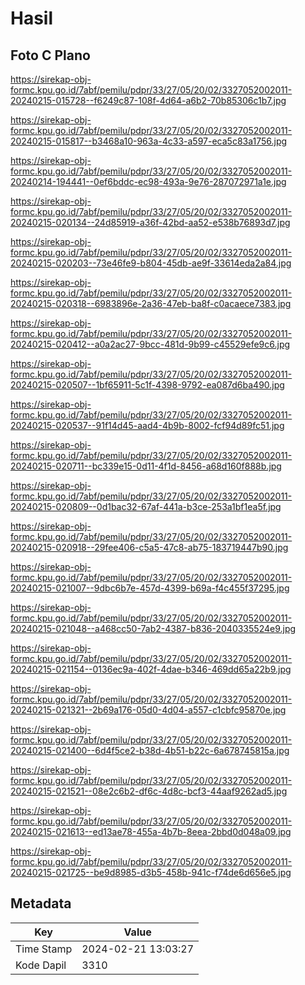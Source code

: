 # Hasil

## Foto C Plano

https://sirekap-obj-formc.kpu.go.id/7abf/pemilu/pdpr/33/27/05/20/02/3327052002011-20240215-015728--f6249c87-108f-4d64-a6b2-70b85306c1b7.jpg

https://sirekap-obj-formc.kpu.go.id/7abf/pemilu/pdpr/33/27/05/20/02/3327052002011-20240215-015817--b3468a10-963a-4c33-a597-eca5c83a1756.jpg

https://sirekap-obj-formc.kpu.go.id/7abf/pemilu/pdpr/33/27/05/20/02/3327052002011-20240214-194441--0ef6bddc-ec98-493a-9e76-287072971a1e.jpg

https://sirekap-obj-formc.kpu.go.id/7abf/pemilu/pdpr/33/27/05/20/02/3327052002011-20240215-020134--24d85919-a36f-42bd-aa52-e538b76893d7.jpg

https://sirekap-obj-formc.kpu.go.id/7abf/pemilu/pdpr/33/27/05/20/02/3327052002011-20240215-020203--73e46fe9-b804-45db-ae9f-33614eda2a84.jpg

https://sirekap-obj-formc.kpu.go.id/7abf/pemilu/pdpr/33/27/05/20/02/3327052002011-20240215-020318--6983896e-2a36-47eb-ba8f-c0acaece7383.jpg

https://sirekap-obj-formc.kpu.go.id/7abf/pemilu/pdpr/33/27/05/20/02/3327052002011-20240215-020412--a0a2ac27-9bcc-481d-9b99-c45529efe9c6.jpg

https://sirekap-obj-formc.kpu.go.id/7abf/pemilu/pdpr/33/27/05/20/02/3327052002011-20240215-020507--1bf65911-5c1f-4398-9792-ea087d6ba490.jpg

https://sirekap-obj-formc.kpu.go.id/7abf/pemilu/pdpr/33/27/05/20/02/3327052002011-20240215-020537--91f14d45-aad4-4b9b-8002-fcf94d89fc51.jpg

https://sirekap-obj-formc.kpu.go.id/7abf/pemilu/pdpr/33/27/05/20/02/3327052002011-20240215-020711--bc339e15-0d11-4f1d-8456-a68d160f888b.jpg

https://sirekap-obj-formc.kpu.go.id/7abf/pemilu/pdpr/33/27/05/20/02/3327052002011-20240215-020809--0d1bac32-67af-441a-b3ce-253a1bf1ea5f.jpg

https://sirekap-obj-formc.kpu.go.id/7abf/pemilu/pdpr/33/27/05/20/02/3327052002011-20240215-020918--29fee406-c5a5-47c8-ab75-183719447b90.jpg

https://sirekap-obj-formc.kpu.go.id/7abf/pemilu/pdpr/33/27/05/20/02/3327052002011-20240215-021007--9dbc6b7e-457d-4399-b69a-f4c455f37295.jpg

https://sirekap-obj-formc.kpu.go.id/7abf/pemilu/pdpr/33/27/05/20/02/3327052002011-20240215-021048--a468cc50-7ab2-4387-b836-2040335524e9.jpg

https://sirekap-obj-formc.kpu.go.id/7abf/pemilu/pdpr/33/27/05/20/02/3327052002011-20240215-021154--0136ec9a-402f-4dae-b346-469dd65a22b9.jpg

https://sirekap-obj-formc.kpu.go.id/7abf/pemilu/pdpr/33/27/05/20/02/3327052002011-20240215-021321--2b69a176-05d0-4d04-a557-c1cbfc95870e.jpg

https://sirekap-obj-formc.kpu.go.id/7abf/pemilu/pdpr/33/27/05/20/02/3327052002011-20240215-021400--6d4f5ce2-b38d-4b51-b22c-6a678745815a.jpg

https://sirekap-obj-formc.kpu.go.id/7abf/pemilu/pdpr/33/27/05/20/02/3327052002011-20240215-021521--08e2c6b2-df6c-4d8c-bcf3-44aaf9262ad5.jpg

https://sirekap-obj-formc.kpu.go.id/7abf/pemilu/pdpr/33/27/05/20/02/3327052002011-20240215-021613--ed13ae78-455a-4b7b-8eea-2bbd0d048a09.jpg

https://sirekap-obj-formc.kpu.go.id/7abf/pemilu/pdpr/33/27/05/20/02/3327052002011-20240215-021725--be9d8985-d3b5-458b-941c-f74de6d656e5.jpg


## Metadata

| Key        | Value               |
| ---------- | ------------------- |
| Time Stamp | 2024-02-21 13:03:27 |
| Kode Dapil | 3310                |



